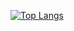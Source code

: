 [![Top Langs](https://github-readme-stats.vercel.app/api/top-langs/?username=arguswaikhom&layout=compact&theme=radical)](https://github.com/anuraghazra/github-readme-stats)

<!--
**arguswaikhom/arguswaikhom** is a ✨ _special_ ✨ repository because its `README.md` (this file) appears on your GitHub profile.

Here are some ideas to get you started:

- 🔭 I’m currently working on ...
- 🌱 I’m currently learning ...
- 👯 I’m looking to collaborate on ...
- 🤔 I’m looking for help with ...
- 💬 Ask me about ...
- 📫 How to reach me: ...
- 😄 Pronouns: ...
- ⚡ Fun fact: ...
-->

